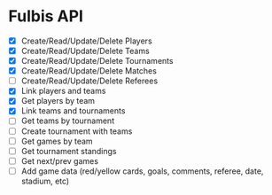 Fulbis API
===

- [x] Create/Read/Update/Delete Players
- [x] Create/Read/Update/Delete Teams
- [x] Create/Read/Update/Delete Tournaments
- [x] Create/Read/Update/Delete Matches
- [ ] Create/Read/Update/Delete Referees
- [x] Link players and teams
- [x] Get players by team
- [x] Link teams and tournaments
- [ ] Get teams by tournament
- [ ] Create tournament with teams
- [ ] Get games by team
- [ ] Get tournament standings
- [ ] Get next/prev games
- [ ] Add game data (red/yellow cards, goals, comments, referee, date, stadium, etc)
